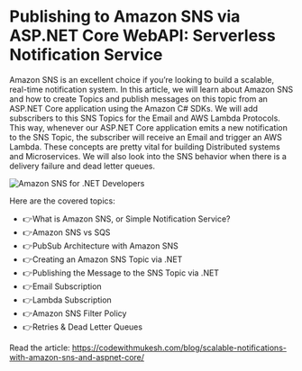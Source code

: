 # Publishing to Amazon SNS via ASP.NET Core WebAPI: Serverless Notification Service

Amazon SNS is an excellent choice if you’re looking to build a scalable, real-time notification system. In this article, we will learn about Amazon SNS and how to create Topics and publish messages on this topic from an ASP.NET Core application using the Amazon C# SDKs. We will add subscribers to this SNS Topics for the Email and AWS Lambda Protocols. This way, whenever our ASP.NET Core application emits a new notification to the SNS Topic, the subscriber will receive an Email and trigger an AWS Lambda. These concepts are pretty vital for building Distributed systems and Microservices. We will also look into the SNS behavior when there is a delivery failure and dead letter queues.

![Amazon SNS for .NET Developers](https://codewithmukesh.com/wp-content/uploads/2023/05/Amazon-SNS-for-.NET-Developers.png)

Here are the covered topics:

- 👉What is Amazon SNS, or Simple Notification Service?
- 👉Amazon SNS vs SQS
- 👉PubSub Architecture with Amazon SNS
- 👉Creating an Amazon SNS Topic via .NET
- 👉Publishing the Message to the SNS Topic via .NET
- 👉Email Subscription
- 👉Lambda Subscription
- 👉Amazon SNS Filter Policy
- 👉Retries & Dead Letter Queues



Read the article: https://codewithmukesh.com/blog/scalable-notifications-with-amazon-sns-and-aspnet-core/
